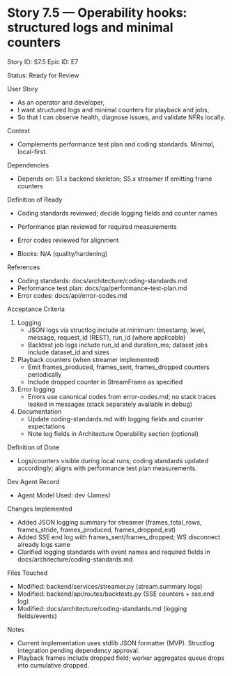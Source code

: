 # Story 7.5 — Operability hooks: structured logs and minimal counters
Story ID: S7.5
Epic ID: E7

Status: Ready for Review

User Story
- As an operator and developer,
- I want structured logs and minimal counters for playback and jobs,
- So that I can observe health, diagnose issues, and validate NFRs locally.

Context
- Complements performance test plan and coding standards. Minimal, local-first.

Dependencies
- Depends on: S1.x backend skeleton; S5.x streamer if emitting frame counters

Definition of Ready
- Coding standards reviewed; decide logging fields and counter names
- Performance plan reviewed for required measurements
- Error codes reviewed for alignment

- Blocks: N/A (quality/hardening)

References
- Coding standards: docs/architecture/coding-standards.md
- Performance test plan: docs/qa/performance-test-plan.md
- Error codes: docs/api/error-codes.md

Acceptance Criteria
1) Logging
   - JSON logs via structlog include at minimum: timestamp, level, message, request_id (REST), run_id (where applicable)
   - Backtest job logs include run_id and duration_ms; dataset jobs include dataset_id and sizes
2) Playback counters (when streamer implemented)
   - Emit frames_produced, frames_sent, frames_dropped counters periodically
   - Include dropped counter in StreamFrame as specified
3) Error logging
   - Errors use canonical codes from error-codes.md; no stack traces leaked in messages (stack separately available in debug)
4) Documentation
   - Update coding-standards.md with logging fields and counter expectations
   - Note log fields in Architecture Operability section (optional)

Definition of Done
- Logs/counters visible during local runs; coding standards updated accordingly; aligns with performance test plan measurements.



Dev Agent Record
- Agent Model Used: dev (James)

Changes Implemented
- Added JSON logging summary for streamer (frames_total_rows, frames_stride, frames_produced, frames_dropped_est)
- Added SSE end log with frames_sent/frames_dropped; WS disconnect already logs same
- Clarified logging standards with event names and required fields in docs/architecture/coding-standards.md

Files Touched
- Modified: backend/services/streamer.py (stream.summary logs)
- Modified: backend/api/routes/backtests.py (SSE counters + sse.end log)
- Modified: docs/architecture/coding-standards.md (logging fields/events)

Notes
- Current implementation uses stdlib JSON formatter (MVP). Structlog integration pending dependency approval.
- Playback frames include dropped field; worker aggregates queue drops into cumulative dropped.
